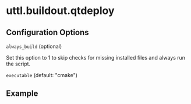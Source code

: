 # uttl.buildout.qtdeploy

## Configuration Options

``always_build`` (optional)

  Set this option to 1 to skip checks for missing installed files and always run the script.

``executable`` (default: "cmake")


## Example
